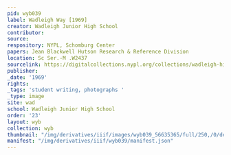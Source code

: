 ```yaml
---
pid: wyb039
label: Wadleigh Way [1969]
creator: Wadleigh Junior High School
contributor:
source:
respository: NYPL, Schomburg Center
papers: Jean Blackwell Hutson Research & Reference Division
location: Sc Ser.-M .W2437
sourcelink: https://digitalcollections.nypl.org/collections/wadleigh-high-school-yearbooks#/?tab=navigation
publisher:
_date: '1969'
rights:
_tags: 'student writing, photographs '
_type: image
site: wad
school: Wadleigh Junior High School
order: '23'
layout: wyb
collection: wyb
thumbnail: "/img/derivatives/iiif/images/wyb039_56635365/full/250,/0/default.jpg"
manifest: "/img/derivatives/iiif/wyb039/manifest.json"
---
```

